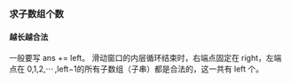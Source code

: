 ### 求子数组个数
#### 越长越合法
一般要写 ans += left。
滑动窗口的内层循环结束时，右端点固定在 right，左端点在 0,1,2,⋯ ,left−1的所有子数组（子串）都是合法的，这一共有 left 个。
